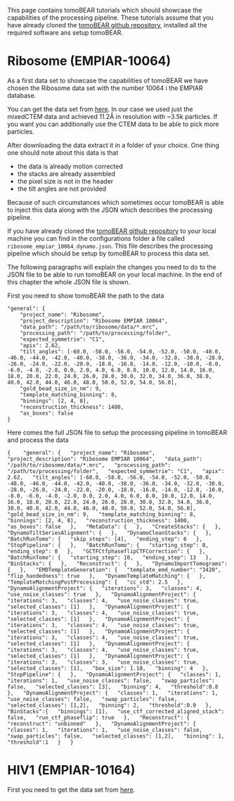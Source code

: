 This page contains tomoBEAR tutorials which should showcase the capabilities of the processing pipeline. These tutorials assume that you have already cloned the [tomoBEAR github repository](https://github.com/KudryashevLab/tomoBEAR), installed all the required software ans setup tomoBEAR.

# Ribosome (EMPIAR-10064)

As a first data set to showcase the capabilities of tomoBEAR we have chosen the Ribosome data set with the number 10064 i the EMPIAR database.

You can get the data set from [here](https://www.ebi.ac.uk/empiar/EMPIAR-10064/). In our case we used just the mixedCTEM data and achieved 11.2Å in resolution with ~3.5k particles. If you want you can additionally use the CTEM data to be able to pick more particles.

After downloading the data extract it in a folder of your choice. One thing one should note about this data is that

* the data is already motion corrected
* the stacks are already assembled
* the pixel size is not in the header
* the tilt angles are not provided

Because of such circumstances which sometimes occur tomoBEAR is able to inject this data along with the JSON which describes the processing pipeline.

If you have already cloned the [tomoBEAR github repository](https://github.com/KudryashevLab/tomoBEAR) to your local machine you can find in the configurations folder a file called `ribosome_empiar_10064_dynamo.json`. This file describes the processing pipeline which should be setup by tomoBEAR to process this data set.

The following paragraphs will explain the changes you need to do to the JSON file to be able to run tomoBEAR on your local machine. In the end of this chapter the whole JSON file is shown.

First you need to show tomoBEAR the path to the data

`"general": {`  
`    "project_name": "Ribosome",`  
`    "project_description": "Ribosome EMPIAR 10064",`  
`    "data_path": "/path/to/ribosome/data/*.mrc",`  
`    "processing_path": "/path/to/processing/folder",`  
`    "expected_symmetrie": "C1",`  
`    "apix": 2.62,`  
`    "tilt_angles": [-60.0, -58.0, -56.0, -54.0, -52.0, -50.0, -48.0, -46.0, -44.0, -42.0, -40.0, -38.0, -36.0, -34.0, -32.0, -30.0, -28.0, -26.0, -24.0, -22.0, -20.0, -18.0, -16.0, -14.0, -12.0, -10.0, -8.0, -6.0, -4.0, -2.0, 0.0, 2.0, 4.0, 6.0, 8.0, 10.0, 12.0, 14.0, 16.0, 18.0, 20.0, 22.0, 24.0, 26.0, 28.0, 30.0, 32.0, 34.0, 36.0, 38.0, 40.0, 42.0, 44.0, 46.0, 48.0, 50.0, 52.0, 54.0, 56.0],`  
`    "gold_bead_size_in_nm": 9,`  
`    "template_matching_binning": 8,`  
`    "binnings": [2, 4, 8],`  
`    "reconstruction_thickness": 1400,`  
`    "as_boxes": false`  
`}`  



Here comes the full JSON file to setup the processing pipeline in tomoBEAR and process the data

`{   
    "general": {  
        "project_name": "Ribosome",  
        "project_description": "Ribosome EMPIAR 10064",  
        "data_path": "/path/to/ribosome/data/*.mrc",  
        "processing_path": "/path/to/processing/folder",  
        "expected_symmetrie": "C1",  
        "apix": 2.62,  
        "tilt_angles": [-60.0, -58.0, -56.0, -54.0, -52.0, -50.0, -48.0, -46.0, -44.0, -42.0, -40.0, -38.0, -36.0, -34.0, -32.0, -30.0, -28.0, -26.0, -24.0, -22.0, -20.0, -18.0, -16.0, -14.0, -12.0, -10.0, -8.0, -6.0, -4.0, -2.0, 0.0, 2.0, 4.0, 6.0, 8.0, 10.0, 12.0, 14.0, 16.0, 18.0, 20.0, 22.0, 24.0, 26.0, 28.0, 30.0, 32.0, 34.0, 36.0, 38.0, 40.0, 42.0, 44.0, 46.0, 48.0, 50.0, 52.0, 54.0, 56.0],  
        "gold_bead_size_in_nm": 9,  
        "template_matching_binning": 8,  
        "binnings": [2, 4, 8],  
        "reconstruction_thickness": 1400,  
        "as_boxes": false  
    },  
    "MetaData": {  
    },  
    "CreateStacks": {  
    },  
    "DynamoTiltSeriesAlignment": {  
    },  
    "DynamoCleanStacks": {  
    },  
    "BatchRunTomo": {  
        "skip_steps": [4],  
        "ending_step": 6  
    },  
    "StopPipeline": {  
    },  
    "BatchRunTomo": {  
        "starting_step": 8,  
        "ending_step": 8  
    },  
    "GCTFCtfphaseflipCTFCorrection": {  
    },  
    "BatchRunTomo": {  
        "starting_step": 10,  
        "ending_step": 13  
    },  
    "BinStacks": {  
    },  
    "Reconstruct": {  
    },  
    "DynamoImportTomograms": {  
    },  
    "EMDTemplateGeneration": {  
        "template_emd_number": "3420",  
        "flip_handedness": true  
    },  
    "DynamoTemplateMatching": {  
    },  
    "TemplateMatchingPostProcessing": {  
        "cc_std": 2.5  
    },  
    "DynamoAlignmentProject": {  
        "iterations": 3,  
        "classes": 4,  
        "use_noise_classes": true  
    },  
    "DynamoAlignmentProject": {  
        "iterations": 3,  
        "classes": 4,  
        "use_noise_classes": true,  
        "selected_classes": [1]  
    },  
    "DynamoAlignmentProject": {  
        "iterations": 3,  
        "classes": 4,  
        "use_noise_classes": true,  
        "selected_classes": [1]  
    },  
    "DynamoAlignmentProject": {  
        "iterations": 3,  
        "classes": 4,  
        "use_noise_classes": true,  
        "selected_classes": [1]  
    },  
    "DynamoAlignmentProject": {  
        "iterations": 3,  
        "classes": 4,  
        "use_noise_classes": true,  
        "selected_classes": [1]  
    },  
    "DynamoAlignmentProject": {  
        "iterations": 3,  
        "classes": 4,  
        "use_noise_classes": true,  
        "selected_classes": [1]  
    },  
    "DynamoAlignmentProject": {  
        "iterations": 3,  
        "classes": 3,  
        "use_noise_classes": true,  
        "selected_classes": [1],  
        "box_size": 1.10,  
        "binning": 4  
    },  
    "StopPipeline": {  
    },  
    "DynamoAlignmentProject": {  
        "classes": 1,  
        "iterations": 1,  
        "use_noise_classes": false,  
        "swap_particles": false,  
        "selected_classes": [3],  
        "binning": 4,  
        "threshold":0.8  
    },  
    "DynamoAlignmentProject": {  
        "classes": 1,  
        "iterations": 1,  
        "use_noise_classes": false,  
        "swap_particles": false,  
        "selected_classes": [1,2],  
        "binning": 2,  
        "threshold":0.9  
    },  
    "BinStacks":{  
        "binnings": [1],  
        "use_ctf_corrected_aligned_stack": false,  
        "run_ctf_phaseflip": true  
    },  
    "Reconstruct": {  
        "reconstruct": "unbinned"  
    },  
    "DynamoAlignmentProject": {  
        "classes": 1,  
        "iterations": 1,  
        "use_noise_classes": false,  
        "swap_particles": false,  
        "selected_classes": [1,2],  
        "binning": 1,  
        "threshold":1  
    }  
}`

# HIV1 (EMPIAR-10164)

First you need to get the data set from [here](https://www.ebi.ac.uk/empiar/EMPIAR-10164/).